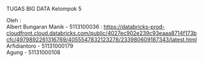 TUGAS BIG DATA
Kelompok 5  

Oleh : <br />
Albert Bungaran Manik -  5113100036 : https://databricks-prod-cloudfront.cloud.databricks.com/public/4027ec902e239c93eaaa8714f173bcfc/4979892261316769/4055547832123278/233980609187343/latest.html<br />
Arfidiantoro          -  51131000179<br />
Agung                 -  51131000108<br />
